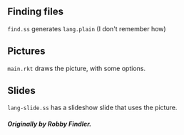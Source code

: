 ## Finding files

`find.ss` generates `lang.plain` (I don't remember how)

## Pictures

`main.rkt` draws the picture, with some options.

## Slides

`lang-slide.ss` has a slideshow slide that uses the picture.

##### Originally by Robby Findler.
